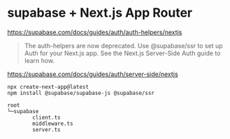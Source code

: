 # supabase + Next.js App Router

<https://supabase.com/docs/guides/auth/auth-helpers/nextjs>

> The auth-helpers are now deprecated. Use @supabase/ssr to set up Auth for your Next.js app. See the Next.js Server-Side Auth guide to learn how.

<https://supabase.com/docs/guides/auth/server-side/nextjs>

```
npx create-next-app@latest
npm install @supabase/supabase-js @supabase/ssr
```

```
root
└─supabase
        client.ts
        middleware.ts
        server.ts
```